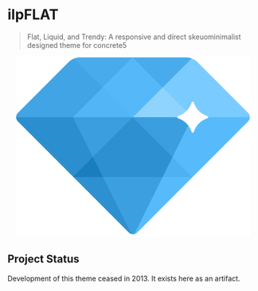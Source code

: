 # ilpFLAT
>    Flat, Liquid, and Trendy:
>    A responsive and direct skeuominimalist designed theme for concrete5
<div>
  <p align="center">
    <a href="theme_ilpFLAT/images/demo/logo-mask-2x.png">
      <img src="theme_ilpFLAT/images/demo/logo-mask-2x.png" alt="">
    </a>
  </p>
</div>

## Project Status
Development of this theme ceased in 2013. It exists here as an artifact.
